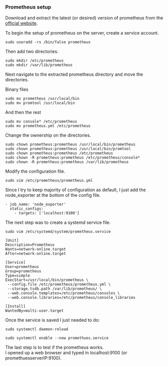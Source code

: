 ### Prometheus setup        

Download and extract the latest (or desired) version of prometheus from the [official website](https://prometheus.io/).

To begin the setup of prometheus on the server, create a service account.       

`sudo useradd -rs /bin/false prometheus`        

Then add two directories.       

```
sudo mkdir /etc/prometheus        
sudo mkdir /var/lib/prometheus
```     

Next navigate to the extracted prometheus directory and move the directories.       

Binary files        
```
sudo mv prometheus /usr/local/bin       
sudo mv promtool /usr/local/bin     
```     

And then the rest       
```
sudo mv console* /etc/prometheus        
sudo mv prometheus.yml /etc/prometheus      
```

Change the ownership on the directories.        
```
sudo chown prometheus:prometheus /usr/local/bin/prometheus 
sudo chown prometheus:prometheus /usr/local/bin/promtool 
sudo chown prometheus:prometheus /etc/prometheus
sudo chown -R prometheus:prometheus /etc/prometheus/console*
sudo chown -R prometheus:prometheus /var/lib/prometheus
```

Modify the configuration file.      

`sudo vim /etc/prometheus/prometheus.yml`       

Since I try to keep majority of configuration as default, I just add the node_exporter at the bottom of the config file.      

```
- job_name: 'node_exporter'
  static_configs:
    - targets: ['localhost:9100']
```     

The next step was to create a systemd service file.     

`sudo vim /etc/systemd/system/prometheus.service`       

```
[Unit]
Description=Prometheus
Wants=network-online.target
After=network-online.target

[Service]
User=prometheus
Group=prometheus
Type=simple
ExecStart=/usr/local/bin/prometheus \
 --config.file /etc/prometheus/prometheus.yml \
 --storage.tsdb.path /var/lib/prometheus/ \
 --web.console.templates=/etc/prometheus/consoles \
 --web.console.libraries=/etc/prometheus/console_libraries

[Install]
WantedBy=multi-user.target
```     

Once the service is saved I just needed to do:      

`sudo systemctl daemon-reload`      

`sudo systemctl enable --now promethues.service`        

The last step is to test if the prometheus works.       
I opened up a web browser and typed in localhost:9100 (or promethuesserverIP:9100).
